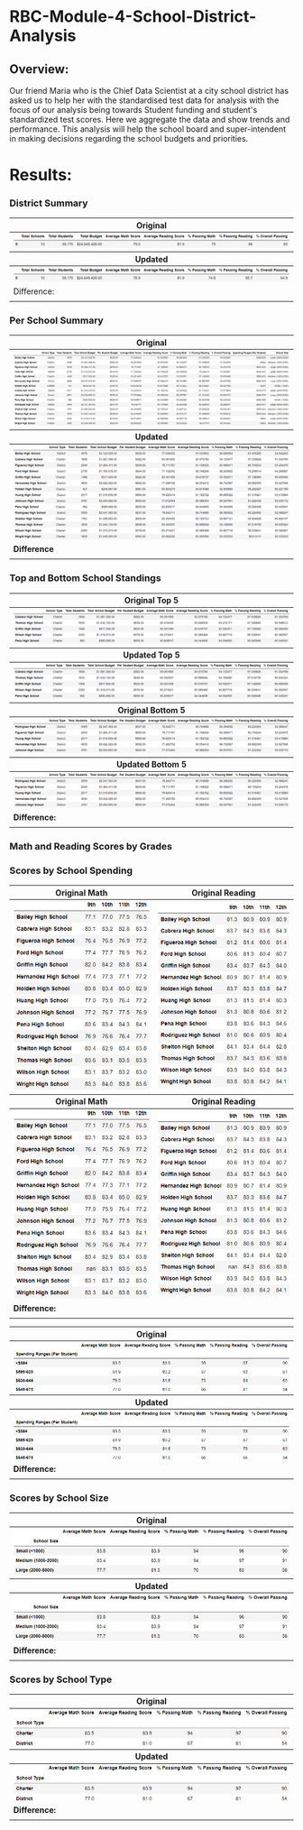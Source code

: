 # RBC-Module-4-School-District-Analysis

## Overview:
Our friend Maria who is the Chief Data Scientist at a city school district has asked us to help her with the standardised test data for analysis with the focus of our analysis being towards Student funding and student's standardized test scores. Here we aggregate the data and show trends and performance. This analysis will help the school board and super-intendent in making decisions regarding the school budgets and priorities.

# Results:
### District Summary
  <table align="center">
  <tr>
  <th>Original</th>
  </tr>
  <tr>
  <th><img src="https://github.com/mubeenkh4u/RBC-Module-4-School-District-Analysis/blob/main/Resources/Original_District_Summary.png"></th>
  </tr>
  <tr>
  <th>Updated</th>
  </tr>
  <tr>
  <th><img src="https://github.com/mubeenkh4u/RBC-Module-4-School-District-Analysis/blob/main/Resources/New_District_Summary.png"></th>
  </tr>
  <tr>
  <td>Difference:</td>
  </tr>
  <tr>
  <td></td>
  </tr>
  </table>

 ### Per School Summary
  <table align="center">
  <tr>
  <th>Original</th>
  </tr>
  <tr>
  <th><img src="https://github.com/mubeenkh4u/RBC-Module-4-School-District-Analysis/blob/main/Resources/Original_Per_School_Summary.png"></th>
  </tr>
  <tr>
  <th>Updated</th>
  </tr>
  <tr>
  <th><img src="https://github.com/mubeenkh4u/RBC-Module-4-School-District-Analysis/blob/main/Resources/New_Per_School_Summary.png"></th>
  </tr>
  <tr>
  <td><b>Difference</b></td>
  </tr>
  <tr>
  <td></td>
  </tr>
  </table>
 
 ### Top and Bottom School Standings
  <table align="center">
  <tr>
  <th>Original Top 5</th>
  </tr>
  <tr>
  <th><img src="https://github.com/mubeenkh4u/RBC-Module-4-School-District-Analysis/blob/main/Resources/Original_Top_Schools_Summary.png"></th>
  </tr>
  <tr>
  <th>Updated Top 5</th>
  </tr>
  <tr>
  <th><img src="https://github.com/mubeenkh4u/RBC-Module-4-School-District-Analysis/blob/main/Resources/New_Top_Schools_Summary.png"></th>
  </tr>
  <tr>
  <th>Original Bottom 5</th>
  </tr>
  <tr>
  <th><img src="https://github.com/mubeenkh4u/RBC-Module-4-School-District-Analysis/blob/main/Resources/Original_Bottom_Schools_Summary.png"></th>
  </tr>
  <tr>
  <th>Updated Bottom 5</th>
  </tr>
  <tr>
  <th><img src="https://github.com/mubeenkh4u/RBC-Module-4-School-District-Analysis/blob/main/Resources/Original_Bottom_Schools_Summary.png"></th>
  </tr>
  <tr>
  <td><b>Difference:</b></td>
  </tr>
  <tr>
  <td></td>
  </tr>
  </table>
  
  ### Math and Reading Scores by Grades
  <table align="center">
  <tr>
  <th>Original Math</th>
  <th>Original Reading</th>
  </tr>
  <tr>
  <th><img src="https://github.com/mubeenkh4u/RBC-Module-4-School-District-Analysis/blob/main/Resources/Original_Math_Scores_by_Grade.png"></th>
  <th><img src="https://github.com/mubeenkh4u/RBC-Module-4-School-District-Analysis/blob/main/Resources/Original_Reading_Scores_by_Grade.png"></th>
  </tr>
  <tr>
  <th>Original Math</th>
  <th>Original Reading</th>
  </tr>
  <tr>
  <th><img src="https://github.com/mubeenkh4u/RBC-Module-4-School-District-Analysis/blob/main/Resources/New_Math_Scores_by_Grade.png"></th>
  <th><img src="https://github.com/mubeenkh4u/RBC-Module-4-School-District-Analysis/blob/main/Resources/New_Reading_Scores_by_Grade.png"></th>
  </tr>
  <td><b>Difference:</b></td>
  </tr>
  <tr>
  <td></td>
  </tr
  </table>
 
 ### Scores by School Spending
  <table align="center">
  <tr>
  <th>Original</th>
  </tr>
  <tr>
  <th><img src="https://github.com/mubeenkh4u/RBC-Module-4-School-District-Analysis/blob/main/Resources/Original_Scores_by_School_Spending.png"></th>
  </tr>
  <tr>
  <th>Updated</th>
  </tr>
  <tr>
  <th><img src="https://github.com/mubeenkh4u/RBC-Module-4-School-District-Analysis/blob/main/Resources/New_Scores_by_School_Spending.png"></th>
  </tr>
  <tr>
  <td><b>Difference:</b></td>
  </tr>
  <tr>
  <td></td>
  </tr>
  </table>
 
 ### Scores by School Size
  <table align="center">
  <tr>
  <th>Original</th>
  </tr>
  <tr>
  <th><img src="https://github.com/mubeenkh4u/RBC-Module-4-School-District-Analysis/blob/main/Resources/Original_Scores_by_School_Size.png"></th>
  </tr>
  <tr>
  <th>Updated</th>
  </tr>
  <tr>
  <th><img src="https://github.com/mubeenkh4u/RBC-Module-4-School-District-Analysis/blob/main/Resources/New_Scores_by_School_Size.png"></th>
  </tr>
  <tr>
  <td><b>Difference:</b></td>
  </tr>
  <tr>
  <td></td>
  </tr>
  </table>
 
 ### Scores by School Type
  <table align="center">
  <tr>
  <th>Original</th>
  </tr>
  <tr>
  <th><img src="https://github.com/mubeenkh4u/RBC-Module-4-School-District-Analysis/blob/main/Resources/Original_Scores_by_School_Type.png"></th>
  </tr>
  <tr>
  <th>Updated</th>
  </tr>
  <tr>
  <th><img src="https://github.com/mubeenkh4u/RBC-Module-4-School-District-Analysis/blob/main/Resources/New_Scores_by_School_Type.png"></th>
  </tr>
  <tr>
  <td><b>Difference:</b></td>
  </tr>
  <tr>
  <td></td>
  </tr>
  </table>
